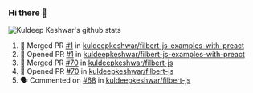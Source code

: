 ### Hi there 👋

<!--
**kuldeepkeshwar/kuldeepkeshwar** is a ✨ _special_ ✨ repository because its `README.md` (this file) appears on your GitHub profile.

Here are some ideas to get you started:

- 🔭 I’m currently working on ...
- 🌱 I’m currently learning ...
- 👯 I’m looking to collaborate on ...
- 🤔 I’m looking for help with ...
- 💬 Ask me about ...
- 📫 How to reach me: ...
- 😄 Pronouns: ...
- ⚡ Fun fact: ...
-->
![Kuldeep Keshwar's github stats](https://github-readme-stats.vercel.app/api?username=kuldeepkeshwar&show_icons=true)

<!--START_SECTION:activity-->
1. 🎉 Merged PR [#1](https://github.com//kuldeepkeshwar/filbert-js-examples-with-preact/pull/1) in [kuldeepkeshwar/filbert-js-examples-with-preact](https://github.com//kuldeepkeshwar/filbert-js-examples-with-preact)
2. 💪 Opened PR [#1](https://github.com//kuldeepkeshwar/filbert-js-examples-with-preact/pull/1) in [kuldeepkeshwar/filbert-js-examples-with-preact](https://github.com//kuldeepkeshwar/filbert-js-examples-with-preact)
3. 🎉 Merged PR [#70](https://github.com//kuldeepkeshwar/filbert-js/pull/70) in [kuldeepkeshwar/filbert-js](https://github.com//kuldeepkeshwar/filbert-js)
4. 💪 Opened PR [#70](https://github.com//kuldeepkeshwar/filbert-js/pull/70) in [kuldeepkeshwar/filbert-js](https://github.com//kuldeepkeshwar/filbert-js)
5. 🗣 Commented on [#68](https://github.com//kuldeepkeshwar/filbert-js/issues/68) in [kuldeepkeshwar/filbert-js](https://github.com//kuldeepkeshwar/filbert-js)
<!--END_SECTION:activity-->
